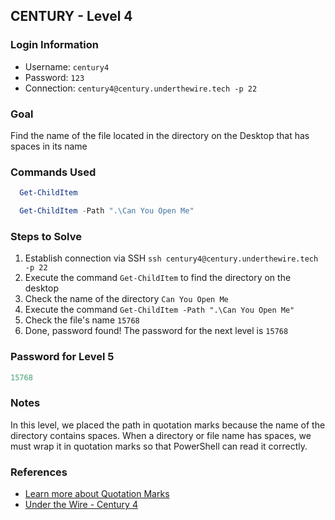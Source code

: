 ## CENTURY - Level 4


### Login Information
- Username: `century4`
- Password: `123`
- Connection: `century4@century.underthewire.tech -p 22`


### Goal
Find the name of the file located in the directory on the Desktop that has spaces in its name


### Commands Used
```powershell
  Get-ChildItem
```
```powershell
  Get-ChildItem -Path ".\Can You Open Me"
```


### Steps to Solve
1. Establish connection via SSH `ssh century4@century.underthewire.tech -p 22`
2. Execute the command `Get-ChildItem` to find the directory on the desktop
3. Check the name of the directory `Can You Open Me`
4. Execute the command `Get-ChildItem -Path ".\Can You Open Me"`
5. Check the file's name `15768` 
6. Done, password found! The password for the next level is `15768`


### Password for Level 5
```powershell
15768
```

### Notes
In this level, we placed the path in quotation marks because the name of the directory contains spaces. When a directory or file name has spaces, we must wrap it in quotation marks so that PowerShell can read it correctly.


### References
- [Learn more about Quotation Marks](https://learn.microsoft.com/en-us/powershell/module/microsoft.powershell.core/about/about_quoting_rules?view=powershell-7.5)
- [Under the Wire - Century 4](https://underthewire.tech/century-4)